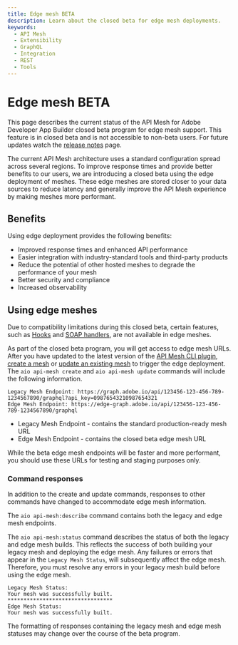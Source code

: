 ```yaml
---
title: Edge mesh BETA
description: Learn about the closed beta for edge mesh deployments.
keywords:
  - API Mesh
  - Extensibility
  - GraphQL
  - Integration
  - REST
  - Tools
---
```


# Edge mesh BETA

<InlineAlert variant="warning" slots="text"/>

This page describes the current status of the API Mesh for Adobe Developer App Builder closed beta program for edge mesh support. This feature is in closed beta and is not accessible to non-beta users. For future updates watch the [release notes](./release-notes.md) page.

The current API Mesh architecture uses a standard configuration spread across several regions. To improve response times and provide better benefits to our users, we are introducing a closed beta using the edge deployment of meshes. These edge meshes are stored closer to your data sources to reduce latency and generally improve the API Mesh experience by making meshes more performant.

## Benefits

Using edge deployment provides the following benefits:

- Improved response times and enhanced API performance
- Easier integration with industry-standard tools and third-party products
- Reduce the potential of other hosted meshes to degrade the performance of your mesh
- Better security and compliance
- Increased observability

## Using edge meshes

<InlineAlert variant="info" slots="text"/>

Due to compatibility limitations during this closed beta, certain features, such as [Hooks](./hooks.md) and [SOAP handlers](./source-handlers.md#soap), are not available in edge meshes.

As part of the closed beta program, you will get access to edge mesh URLs. After you have updated to the latest version of the [API Mesh CLI plugin](./getting-started.md#configure-your-environment), [create a mesh](./create-mesh.md) or [update an existing mesh](./create-mesh.md#update-an-existing-mesh) to trigger the edge deployment. The `aio api-mesh create` and `aio api-mesh update` commands will include the following information.

```terminal
Legacy Mesh Endpoint: https://graph.adobe.io/api/123456-123-456-789-1234567890/graphql?api_key=09876543210987654321
Edge Mesh Endpoint: https://edge-graph.adobe.io/api/123456-123-456-789-1234567890/graphql
```

- Legacy Mesh Endpoint - contains the standard production-ready mesh URL
- Edge Mesh Endpoint - contains the closed beta edge mesh URL

<InlineAlert variant="info" slots="text"/>

While the beta edge mesh endpoints will be faster and more performant, you should use these URLs for testing and staging purposes only.

### Command responses

In addition to the create and update commands, responses to other commands have changed to accommodate edge mesh information.

The `aio api-mesh:describe` command contains both the legacy and edge mesh endpoints.

The `aio api-mesh:status` command describes the status of both the legacy and edge mesh builds. This reflects the success of both building your legacy mesh and deploying the edge mesh. Any failures or errors that appear in the `Legacy Mesh Status`, will subsequently affect the edge mesh. Therefore, you must resolve any errors in your legacy mesh build before using the edge mesh.

```terminal
Legacy Mesh Status: 
Your mesh was successfully built.
*********************************
Edge Mesh Status:
Your mesh was successfully built.
```

<InlineAlert variant="info" slots="text"/>

The formatting of responses containing the legacy mesh and edge mesh statuses may change over the course of the beta program.
